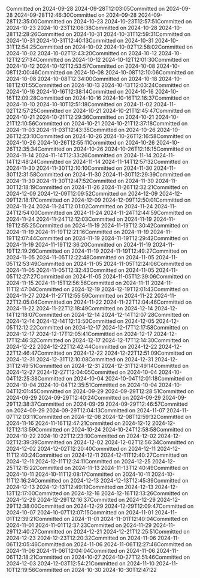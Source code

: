 Committed on 2024-09-28 2024-09-28T12:03:05Committed on 2024-09-28 2024-09-28T12:46:30Committed on 2024-09-28 2024-09-28T12:35:00Committed on 2024-10-23 2024-10-23T12:57:51Committed on 2024-10-23 2024-10-23T12:06:38Committed on 2024-10-28 2024-10-28T12:28:26Committed on 2024-10-31 2024-10-31T12:59:31Committed on 2024-10-31 2024-10-31T12:40:13Committed on 2024-10-31 2024-10-31T12:54:25Committed on 2024-10-02 2024-10-02T12:58:02Committed on 2024-10-02 2024-10-02T12:43:20Committed on 2024-10-12 2024-10-12T12:27:34Committed on 2024-10-12 2024-10-12T12:01:30Committed on 2024-10-12 2024-10-12T12:53:57Committed on 2024-10-08 2024-10-08T12:00:46Committed on 2024-10-08 2024-10-08T12:10:06Committed on 2024-10-08 2024-10-08T12:34:00Committed on 2024-10-18 2024-10-18T12:01:55Committed on 2024-10-13 2024-10-13T12:03:24Committed on 2024-10-16 2024-10-16T12:38:14Committed on 2024-10-16 2024-10-16T12:09:28Committed on 2024-10-16 2024-10-16T12:16:37Committed on 2024-10-10 2024-10-10T12:51:18Committed on 2024-11-02 2024-11-02T12:57:25Committed on 2024-10-21 2024-10-21T12:45:47Committed on 2024-10-21 2024-10-21T12:29:36Committed on 2024-10-21 2024-10-21T12:10:56Committed on 2024-10-21 2024-10-21T12:37:18Committed on 2024-11-03 2024-11-03T12:43:35Committed on 2024-10-26 2024-10-26T12:23:10Committed on 2024-10-26 2024-10-26T12:16:58Committed on 2024-10-26 2024-10-26T12:55:11Committed on 2024-10-26 2024-10-26T12:35:34Committed on 2024-10-26 2024-10-26T12:16:15Committed on 2024-11-14 2024-11-14T12:33:26Committed on 2024-11-14 2024-11-14T12:48:24Committed on 2024-11-14 2024-11-14T12:57:32Committed on 2024-11-30 2024-11-30T12:10:10Committed on 2024-11-30 2024-11-30T12:31:58Committed on 2024-11-30 2024-11-30T12:29:39Committed on 2024-11-30 2024-11-30T12:47:52Committed on 2024-11-30 2024-11-30T12:18:19Committed on 2024-11-26 2024-11-26T12:32:21Committed on 2024-12-09 2024-12-09T12:09:52Committed on 2024-12-09 2024-12-09T12:18:17Committed on 2024-12-09 2024-12-09T12:50:01Committed on 2024-11-24 2024-11-24T12:01:02Committed on 2024-11-24 2024-11-24T12:54:00Committed on 2024-11-24 2024-11-24T12:44:59Committed on 2024-11-24 2024-11-24T12:12:03Committed on 2024-11-19 2024-11-19T12:55:25Committed on 2024-11-19 2024-11-19T12:30:42Committed on 2024-11-19 2024-11-19T12:21:16Committed on 2024-11-19 2024-11-19T12:07:44Committed on 2024-11-19 2024-11-19T12:29:42Committed on 2024-11-19 2024-11-19T12:36:20Committed on 2024-11-19 2024-11-19T12:19:26Committed on 2024-11-19 2024-11-19T12:49:27Committed on 2024-11-05 2024-11-05T12:22:48Committed on 2024-11-05 2024-11-05T12:53:49Committed on 2024-11-05 2024-11-05T12:24:06Committed on 2024-11-05 2024-11-05T12:32:43Committed on 2024-11-05 2024-11-05T12:27:27Committed on 2024-11-05 2024-11-05T12:39:06Committed on 2024-11-15 2024-11-15T12:56:56Committed on 2024-11-11 2024-11-11T12:47:04Committed on 2024-12-19 2024-12-19T12:01:43Committed on 2024-11-27 2024-11-27T12:55:59Committed on 2024-11-22 2024-11-22T12:05:04Committed on 2024-11-22 2024-11-22T12:04:46Committed on 2024-11-22 2024-11-22T12:18:49Committed on 2024-12-14 2024-12-14T12:18:07Committed on 2024-12-14 2024-12-14T12:07:28Committed on 2024-12-14 2024-12-14T12:13:50Committed on 2024-12-05 2024-12-05T12:12:22Committed on 2024-12-17 2024-12-17T12:17:58Committed on 2024-12-17 2024-12-17T12:05:41Committed on 2024-12-17 2024-12-17T12:46:32Committed on 2024-12-17 2024-12-17T12:14:30Committed on 2024-12-22 2024-12-22T12:42:44Committed on 2024-12-22 2024-12-22T12:46:47Committed on 2024-12-22 2024-12-22T12:51:09Committed on 2024-12-31 2024-12-31T12:10:08Committed on 2024-12-31 2024-12-31T12:49:51Committed on 2024-12-31 2024-12-31T12:49:14Committed on 2024-12-27 2024-12-27T12:04:05Committed on 2024-10-04 2024-10-04T12:25:38Committed on 2024-10-04 2024-10-04T12:01:18Committed on 2024-10-04 2024-10-04T12:35:51Committed on 2024-10-04 2024-10-04T12:01:45Committed on 2024-09-29 2024-09-29T12:28:51Committed on 2024-09-29 2024-09-29T12:40:24Committed on 2024-09-29 2024-09-29T12:38:37Committed on 2024-09-29 2024-09-29T12:46:57Committed on 2024-09-29 2024-09-29T12:04:13Committed on 2024-11-07 2024-11-07T12:03:11Committed on 2024-12-08 2024-12-08T12:59:32Committed on 2024-11-16 2024-11-16T12:47:21Committed on 2024-12-12 2024-12-12T12:13:59Committed on 2024-10-24 2024-10-24T12:58:58Committed on 2024-10-22 2024-10-22T12:23:10Committed on 2024-12-02 2024-12-02T12:39:39Committed on 2024-12-02 2024-12-02T12:56:34Committed on 2024-12-02 2024-12-02T12:20:40Committed on 2024-12-11 2024-12-11T12:40:24Committed on 2024-12-11 2024-12-11T12:40:27Committed on 2024-12-11 2024-12-11T12:24:11Committed on 2024-12-25 2024-12-25T12:15:22Committed on 2024-11-13 2024-11-13T12:40:49Committed on 2024-10-11 2024-10-11T12:08:17Committed on 2024-10-11 2024-10-11T12:16:24Committed on 2024-12-13 2024-12-13T12:45:39Committed on 2024-12-13 2024-12-13T12:49:19Committed on 2024-12-13 2024-12-13T12:17:00Committed on 2024-12-16 2024-12-16T12:13:26Committed on 2024-12-29 2024-12-29T12:16:37Committed on 2024-12-29 2024-12-29T12:38:00Committed on 2024-12-29 2024-12-29T12:09:47Committed on 2024-10-07 2024-10-07T12:07:15Committed on 2024-11-01 2024-11-01T12:39:21Committed on 2024-11-01 2024-11-01T12:40:04Committed on 2024-11-01 2024-11-01T12:37:23Committed on 2024-11-29 2024-11-29T12:40:27Committed on 2024-12-21 2024-12-21T12:25:51Committed on 2024-12-23 2024-12-23T12:20:32Committed on 2024-11-06 2024-11-06T12:05:46Committed on 2024-11-06 2024-11-06T12:27:46Committed on 2024-11-06 2024-11-06T12:04:04Committed on 2024-11-06 2024-11-06T12:18:21Committed on 2024-10-27 2024-10-27T12:51:46Committed on 2024-12-03 2024-12-03T12:54:21Committed on 2024-11-10 2024-11-10T12:19:56Committed on 2024-10-30 2024-10-30T12:47:22